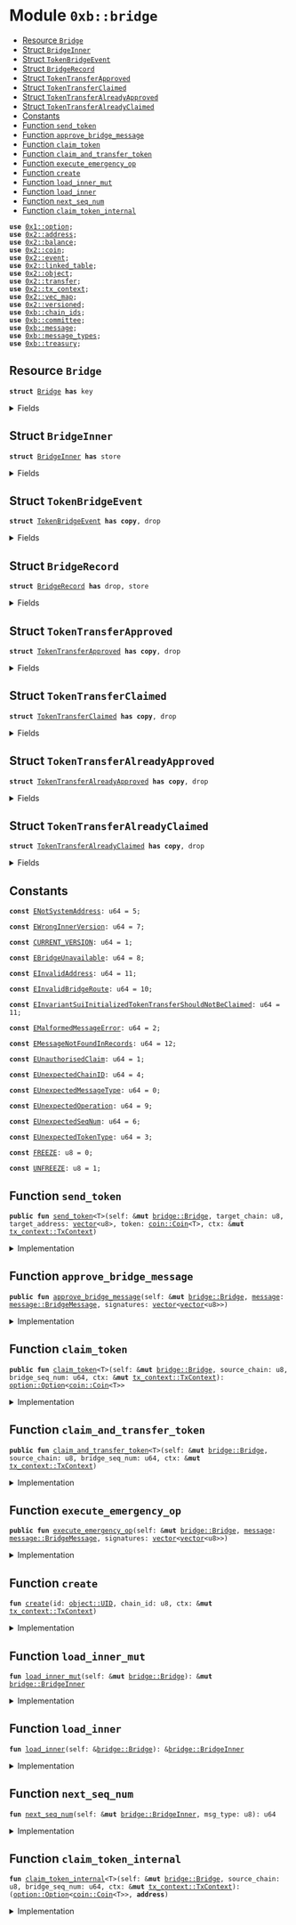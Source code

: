 
<a name="0xb_bridge"></a>

# Module `0xb::bridge`



-  [Resource `Bridge`](#0xb_bridge_Bridge)
-  [Struct `BridgeInner`](#0xb_bridge_BridgeInner)
-  [Struct `TokenBridgeEvent`](#0xb_bridge_TokenBridgeEvent)
-  [Struct `BridgeRecord`](#0xb_bridge_BridgeRecord)
-  [Struct `TokenTransferApproved`](#0xb_bridge_TokenTransferApproved)
-  [Struct `TokenTransferClaimed`](#0xb_bridge_TokenTransferClaimed)
-  [Struct `TokenTransferAlreadyApproved`](#0xb_bridge_TokenTransferAlreadyApproved)
-  [Struct `TokenTransferAlreadyClaimed`](#0xb_bridge_TokenTransferAlreadyClaimed)
-  [Constants](#@Constants_0)
-  [Function `send_token`](#0xb_bridge_send_token)
-  [Function `approve_bridge_message`](#0xb_bridge_approve_bridge_message)
-  [Function `claim_token`](#0xb_bridge_claim_token)
-  [Function `claim_and_transfer_token`](#0xb_bridge_claim_and_transfer_token)
-  [Function `execute_emergency_op`](#0xb_bridge_execute_emergency_op)
-  [Function `create`](#0xb_bridge_create)
-  [Function `load_inner_mut`](#0xb_bridge_load_inner_mut)
-  [Function `load_inner`](#0xb_bridge_load_inner)
-  [Function `next_seq_num`](#0xb_bridge_next_seq_num)
-  [Function `claim_token_internal`](#0xb_bridge_claim_token_internal)


<pre><code><b>use</b> <a href="dependencies/move-stdlib/option.md#0x1_option">0x1::option</a>;
<b>use</b> <a href="dependencies/sui-framework/address.md#0x2_address">0x2::address</a>;
<b>use</b> <a href="dependencies/sui-framework/balance.md#0x2_balance">0x2::balance</a>;
<b>use</b> <a href="dependencies/sui-framework/coin.md#0x2_coin">0x2::coin</a>;
<b>use</b> <a href="dependencies/sui-framework/event.md#0x2_event">0x2::event</a>;
<b>use</b> <a href="dependencies/sui-framework/linked_table.md#0x2_linked_table">0x2::linked_table</a>;
<b>use</b> <a href="dependencies/sui-framework/object.md#0x2_object">0x2::object</a>;
<b>use</b> <a href="dependencies/sui-framework/transfer.md#0x2_transfer">0x2::transfer</a>;
<b>use</b> <a href="dependencies/sui-framework/tx_context.md#0x2_tx_context">0x2::tx_context</a>;
<b>use</b> <a href="dependencies/sui-framework/vec_map.md#0x2_vec_map">0x2::vec_map</a>;
<b>use</b> <a href="dependencies/sui-framework/versioned.md#0x2_versioned">0x2::versioned</a>;
<b>use</b> <a href="chain_ids.md#0xb_chain_ids">0xb::chain_ids</a>;
<b>use</b> <a href="committee.md#0xb_committee">0xb::committee</a>;
<b>use</b> <a href="message.md#0xb_message">0xb::message</a>;
<b>use</b> <a href="message_types.md#0xb_message_types">0xb::message_types</a>;
<b>use</b> <a href="treasury.md#0xb_treasury">0xb::treasury</a>;
</code></pre>



<a name="0xb_bridge_Bridge"></a>

## Resource `Bridge`



<pre><code><b>struct</b> <a href="bridge.md#0xb_bridge_Bridge">Bridge</a> <b>has</b> key
</code></pre>



<details>
<summary>Fields</summary>


<dl>
<dt>
<code>id: <a href="dependencies/sui-framework/object.md#0x2_object_UID">object::UID</a></code>
</dt>
<dd>

</dd>
<dt>
<code>inner: <a href="dependencies/sui-framework/versioned.md#0x2_versioned_Versioned">versioned::Versioned</a></code>
</dt>
<dd>

</dd>
</dl>


</details>

<a name="0xb_bridge_BridgeInner"></a>

## Struct `BridgeInner`



<pre><code><b>struct</b> <a href="bridge.md#0xb_bridge_BridgeInner">BridgeInner</a> <b>has</b> store
</code></pre>



<details>
<summary>Fields</summary>


<dl>
<dt>
<code>bridge_version: u64</code>
</dt>
<dd>

</dd>
<dt>
<code>chain_id: u8</code>
</dt>
<dd>

</dd>
<dt>
<code>sequence_nums: <a href="dependencies/sui-framework/vec_map.md#0x2_vec_map_VecMap">vec_map::VecMap</a>&lt;u8, u64&gt;</code>
</dt>
<dd>

</dd>
<dt>
<code><a href="committee.md#0xb_committee">committee</a>: <a href="committee.md#0xb_committee_BridgeCommittee">committee::BridgeCommittee</a></code>
</dt>
<dd>

</dd>
<dt>
<code><a href="treasury.md#0xb_treasury">treasury</a>: <a href="treasury.md#0xb_treasury_BridgeTreasury">treasury::BridgeTreasury</a></code>
</dt>
<dd>

</dd>
<dt>
<code>bridge_records: <a href="dependencies/sui-framework/linked_table.md#0x2_linked_table_LinkedTable">linked_table::LinkedTable</a>&lt;<a href="message.md#0xb_message_BridgeMessageKey">message::BridgeMessageKey</a>, <a href="bridge.md#0xb_bridge_BridgeRecord">bridge::BridgeRecord</a>&gt;</code>
</dt>
<dd>

</dd>
<dt>
<code>frozen: bool</code>
</dt>
<dd>

</dd>
</dl>


</details>

<a name="0xb_bridge_TokenBridgeEvent"></a>

## Struct `TokenBridgeEvent`



<pre><code><b>struct</b> <a href="bridge.md#0xb_bridge_TokenBridgeEvent">TokenBridgeEvent</a> <b>has</b> <b>copy</b>, drop
</code></pre>



<details>
<summary>Fields</summary>


<dl>
<dt>
<code>message_type: u8</code>
</dt>
<dd>

</dd>
<dt>
<code>seq_num: u64</code>
</dt>
<dd>

</dd>
<dt>
<code>source_chain: u8</code>
</dt>
<dd>

</dd>
<dt>
<code>sender_address: <a href="dependencies/move-stdlib/vector.md#0x1_vector">vector</a>&lt;u8&gt;</code>
</dt>
<dd>

</dd>
<dt>
<code>target_chain: u8</code>
</dt>
<dd>

</dd>
<dt>
<code>target_address: <a href="dependencies/move-stdlib/vector.md#0x1_vector">vector</a>&lt;u8&gt;</code>
</dt>
<dd>

</dd>
<dt>
<code>token_type: u8</code>
</dt>
<dd>

</dd>
<dt>
<code>amount: u64</code>
</dt>
<dd>

</dd>
</dl>


</details>

<a name="0xb_bridge_BridgeRecord"></a>

## Struct `BridgeRecord`



<pre><code><b>struct</b> <a href="bridge.md#0xb_bridge_BridgeRecord">BridgeRecord</a> <b>has</b> drop, store
</code></pre>



<details>
<summary>Fields</summary>


<dl>
<dt>
<code><a href="message.md#0xb_message">message</a>: <a href="message.md#0xb_message_BridgeMessage">message::BridgeMessage</a></code>
</dt>
<dd>

</dd>
<dt>
<code>verified_signatures: <a href="dependencies/move-stdlib/option.md#0x1_option_Option">option::Option</a>&lt;<a href="dependencies/move-stdlib/vector.md#0x1_vector">vector</a>&lt;<a href="dependencies/move-stdlib/vector.md#0x1_vector">vector</a>&lt;u8&gt;&gt;&gt;</code>
</dt>
<dd>

</dd>
<dt>
<code>claimed: bool</code>
</dt>
<dd>

</dd>
</dl>


</details>

<a name="0xb_bridge_TokenTransferApproved"></a>

## Struct `TokenTransferApproved`



<pre><code><b>struct</b> <a href="bridge.md#0xb_bridge_TokenTransferApproved">TokenTransferApproved</a> <b>has</b> <b>copy</b>, drop
</code></pre>



<details>
<summary>Fields</summary>


<dl>
<dt>
<code>message_key: <a href="message.md#0xb_message_BridgeMessageKey">message::BridgeMessageKey</a></code>
</dt>
<dd>

</dd>
</dl>


</details>

<a name="0xb_bridge_TokenTransferClaimed"></a>

## Struct `TokenTransferClaimed`



<pre><code><b>struct</b> <a href="bridge.md#0xb_bridge_TokenTransferClaimed">TokenTransferClaimed</a> <b>has</b> <b>copy</b>, drop
</code></pre>



<details>
<summary>Fields</summary>


<dl>
<dt>
<code>message_key: <a href="message.md#0xb_message_BridgeMessageKey">message::BridgeMessageKey</a></code>
</dt>
<dd>

</dd>
</dl>


</details>

<a name="0xb_bridge_TokenTransferAlreadyApproved"></a>

## Struct `TokenTransferAlreadyApproved`



<pre><code><b>struct</b> <a href="bridge.md#0xb_bridge_TokenTransferAlreadyApproved">TokenTransferAlreadyApproved</a> <b>has</b> <b>copy</b>, drop
</code></pre>



<details>
<summary>Fields</summary>


<dl>
<dt>
<code>message_key: <a href="message.md#0xb_message_BridgeMessageKey">message::BridgeMessageKey</a></code>
</dt>
<dd>

</dd>
</dl>


</details>

<a name="0xb_bridge_TokenTransferAlreadyClaimed"></a>

## Struct `TokenTransferAlreadyClaimed`



<pre><code><b>struct</b> <a href="bridge.md#0xb_bridge_TokenTransferAlreadyClaimed">TokenTransferAlreadyClaimed</a> <b>has</b> <b>copy</b>, drop
</code></pre>



<details>
<summary>Fields</summary>


<dl>
<dt>
<code>message_key: <a href="message.md#0xb_message_BridgeMessageKey">message::BridgeMessageKey</a></code>
</dt>
<dd>

</dd>
</dl>


</details>

<a name="@Constants_0"></a>

## Constants


<a name="0xb_bridge_ENotSystemAddress"></a>



<pre><code><b>const</b> <a href="bridge.md#0xb_bridge_ENotSystemAddress">ENotSystemAddress</a>: u64 = 5;
</code></pre>



<a name="0xb_bridge_EWrongInnerVersion"></a>



<pre><code><b>const</b> <a href="bridge.md#0xb_bridge_EWrongInnerVersion">EWrongInnerVersion</a>: u64 = 7;
</code></pre>



<a name="0xb_bridge_CURRENT_VERSION"></a>



<pre><code><b>const</b> <a href="bridge.md#0xb_bridge_CURRENT_VERSION">CURRENT_VERSION</a>: u64 = 1;
</code></pre>



<a name="0xb_bridge_EBridgeUnavailable"></a>



<pre><code><b>const</b> <a href="bridge.md#0xb_bridge_EBridgeUnavailable">EBridgeUnavailable</a>: u64 = 8;
</code></pre>



<a name="0xb_bridge_EInvalidAddress"></a>



<pre><code><b>const</b> <a href="bridge.md#0xb_bridge_EInvalidAddress">EInvalidAddress</a>: u64 = 11;
</code></pre>



<a name="0xb_bridge_EInvalidBridgeRoute"></a>



<pre><code><b>const</b> <a href="bridge.md#0xb_bridge_EInvalidBridgeRoute">EInvalidBridgeRoute</a>: u64 = 10;
</code></pre>



<a name="0xb_bridge_EInvariantSuiInitializedTokenTransferShouldNotBeClaimed"></a>



<pre><code><b>const</b> <a href="bridge.md#0xb_bridge_EInvariantSuiInitializedTokenTransferShouldNotBeClaimed">EInvariantSuiInitializedTokenTransferShouldNotBeClaimed</a>: u64 = 11;
</code></pre>



<a name="0xb_bridge_EMalformedMessageError"></a>



<pre><code><b>const</b> <a href="bridge.md#0xb_bridge_EMalformedMessageError">EMalformedMessageError</a>: u64 = 2;
</code></pre>



<a name="0xb_bridge_EMessageNotFoundInRecords"></a>



<pre><code><b>const</b> <a href="bridge.md#0xb_bridge_EMessageNotFoundInRecords">EMessageNotFoundInRecords</a>: u64 = 12;
</code></pre>



<a name="0xb_bridge_EUnauthorisedClaim"></a>



<pre><code><b>const</b> <a href="bridge.md#0xb_bridge_EUnauthorisedClaim">EUnauthorisedClaim</a>: u64 = 1;
</code></pre>



<a name="0xb_bridge_EUnexpectedChainID"></a>



<pre><code><b>const</b> <a href="bridge.md#0xb_bridge_EUnexpectedChainID">EUnexpectedChainID</a>: u64 = 4;
</code></pre>



<a name="0xb_bridge_EUnexpectedMessageType"></a>



<pre><code><b>const</b> <a href="bridge.md#0xb_bridge_EUnexpectedMessageType">EUnexpectedMessageType</a>: u64 = 0;
</code></pre>



<a name="0xb_bridge_EUnexpectedOperation"></a>



<pre><code><b>const</b> <a href="bridge.md#0xb_bridge_EUnexpectedOperation">EUnexpectedOperation</a>: u64 = 9;
</code></pre>



<a name="0xb_bridge_EUnexpectedSeqNum"></a>



<pre><code><b>const</b> <a href="bridge.md#0xb_bridge_EUnexpectedSeqNum">EUnexpectedSeqNum</a>: u64 = 6;
</code></pre>



<a name="0xb_bridge_EUnexpectedTokenType"></a>



<pre><code><b>const</b> <a href="bridge.md#0xb_bridge_EUnexpectedTokenType">EUnexpectedTokenType</a>: u64 = 3;
</code></pre>



<a name="0xb_bridge_FREEZE"></a>



<pre><code><b>const</b> <a href="bridge.md#0xb_bridge_FREEZE">FREEZE</a>: u8 = 0;
</code></pre>



<a name="0xb_bridge_UNFREEZE"></a>



<pre><code><b>const</b> <a href="bridge.md#0xb_bridge_UNFREEZE">UNFREEZE</a>: u8 = 1;
</code></pre>



<a name="0xb_bridge_send_token"></a>

## Function `send_token`



<pre><code><b>public</b> <b>fun</b> <a href="bridge.md#0xb_bridge_send_token">send_token</a>&lt;T&gt;(self: &<b>mut</b> <a href="bridge.md#0xb_bridge_Bridge">bridge::Bridge</a>, target_chain: u8, target_address: <a href="dependencies/move-stdlib/vector.md#0x1_vector">vector</a>&lt;u8&gt;, token: <a href="dependencies/sui-framework/coin.md#0x2_coin_Coin">coin::Coin</a>&lt;T&gt;, ctx: &<b>mut</b> <a href="dependencies/sui-framework/tx_context.md#0x2_tx_context_TxContext">tx_context::TxContext</a>)
</code></pre>



<details>
<summary>Implementation</summary>


<pre><code><b>public</b> <b>fun</b> <a href="bridge.md#0xb_bridge_send_token">send_token</a>&lt;T&gt;(
    self: &<b>mut</b> <a href="bridge.md#0xb_bridge_Bridge">Bridge</a>,
    target_chain: u8,
    target_address: <a href="dependencies/move-stdlib/vector.md#0x1_vector">vector</a>&lt;u8&gt;,
    token: Coin&lt;T&gt;,
    ctx: &<b>mut</b> TxContext
) {
    <b>let</b> inner = <a href="bridge.md#0xb_bridge_load_inner_mut">load_inner_mut</a>(self);
    <b>assert</b>!(<a href="chain_ids.md#0xb_chain_ids_is_valid_route">chain_ids::is_valid_route</a>(inner.chain_id, target_chain), <a href="bridge.md#0xb_bridge_EInvalidBridgeRoute">EInvalidBridgeRoute</a>);
    <b>assert</b>!(!inner.frozen, <a href="bridge.md#0xb_bridge_EBridgeUnavailable">EBridgeUnavailable</a>);
    <b>let</b> bridge_seq_num = <a href="bridge.md#0xb_bridge_next_seq_num">next_seq_num</a>(inner, <a href="message_types.md#0xb_message_types_token">message_types::token</a>());
    <b>let</b> token_id = <a href="treasury.md#0xb_treasury_token_id">treasury::token_id</a>&lt;T&gt;();
    <b>let</b> token_amount = <a href="dependencies/sui-framework/balance.md#0x2_balance_value">balance::value</a>(<a href="dependencies/sui-framework/coin.md#0x2_coin_balance">coin::balance</a>(&token));

    // create <a href="bridge.md#0xb_bridge">bridge</a> <a href="message.md#0xb_message">message</a>
    <b>let</b> <a href="message.md#0xb_message">message</a> = <a href="message.md#0xb_message_create_token_bridge_message">message::create_token_bridge_message</a>(
        inner.chain_id,
        bridge_seq_num,
        address::to_bytes(<a href="dependencies/sui-framework/tx_context.md#0x2_tx_context_sender">tx_context::sender</a>(ctx)),
        target_chain,
        target_address,
        token_id,
        token_amount,
    );

    // burn / escrow token, unsupported coins will fail in this step
    <a href="treasury.md#0xb_treasury_burn">treasury::burn</a>(&<b>mut</b> inner.<a href="treasury.md#0xb_treasury">treasury</a>, token, ctx);

    // Store pending <a href="bridge.md#0xb_bridge">bridge</a> request
    <b>let</b> key = <a href="message.md#0xb_message_key">message::key</a>(&<a href="message.md#0xb_message">message</a>);
    <a href="dependencies/sui-framework/linked_table.md#0x2_linked_table_push_back">linked_table::push_back</a>(&<b>mut</b> inner.bridge_records, key, <a href="bridge.md#0xb_bridge_BridgeRecord">BridgeRecord</a> {
        <a href="message.md#0xb_message">message</a>,
        verified_signatures: none(),
        claimed: <b>false</b>,
    });

    // emit <a href="dependencies/sui-framework/event.md#0x2_event">event</a>
    emit(<a href="bridge.md#0xb_bridge_TokenBridgeEvent">TokenBridgeEvent</a> {
        message_type: <a href="message_types.md#0xb_message_types_token">message_types::token</a>(),
        seq_num: bridge_seq_num,
        source_chain: inner.chain_id,
        sender_address: address::to_bytes(<a href="dependencies/sui-framework/tx_context.md#0x2_tx_context_sender">tx_context::sender</a>(ctx)),
        target_chain,
        target_address,
        token_type: token_id,
        amount: token_amount,
    });
}
</code></pre>



</details>

<a name="0xb_bridge_approve_bridge_message"></a>

## Function `approve_bridge_message`



<pre><code><b>public</b> <b>fun</b> <a href="bridge.md#0xb_bridge_approve_bridge_message">approve_bridge_message</a>(self: &<b>mut</b> <a href="bridge.md#0xb_bridge_Bridge">bridge::Bridge</a>, <a href="message.md#0xb_message">message</a>: <a href="message.md#0xb_message_BridgeMessage">message::BridgeMessage</a>, signatures: <a href="dependencies/move-stdlib/vector.md#0x1_vector">vector</a>&lt;<a href="dependencies/move-stdlib/vector.md#0x1_vector">vector</a>&lt;u8&gt;&gt;)
</code></pre>



<details>
<summary>Implementation</summary>


<pre><code><b>public</b> <b>fun</b> <a href="bridge.md#0xb_bridge_approve_bridge_message">approve_bridge_message</a>(
    self: &<b>mut</b> <a href="bridge.md#0xb_bridge_Bridge">Bridge</a>,
    <a href="message.md#0xb_message">message</a>: BridgeMessage,
    signatures: <a href="dependencies/move-stdlib/vector.md#0x1_vector">vector</a>&lt;<a href="dependencies/move-stdlib/vector.md#0x1_vector">vector</a>&lt;u8&gt;&gt;,
) {
    <b>let</b> inner = <a href="bridge.md#0xb_bridge_load_inner_mut">load_inner_mut</a>(self);
    <b>let</b> key = <a href="message.md#0xb_message_key">message::key</a>(&<a href="message.md#0xb_message">message</a>);

    // retrieve pending <a href="message.md#0xb_message">message</a> <b>if</b> source chain is Sui, the initial <a href="message.md#0xb_message">message</a> must exist on chain.
    <b>if</b> (<a href="message.md#0xb_message_message_type">message::message_type</a>(&<a href="message.md#0xb_message">message</a>) == <a href="message_types.md#0xb_message_types_token">message_types::token</a>() && <a href="message.md#0xb_message_source_chain">message::source_chain</a>(&<a href="message.md#0xb_message">message</a>) == inner.chain_id) {
        <b>assert</b>!(<a href="dependencies/sui-framework/linked_table.md#0x2_linked_table_contains">linked_table::contains</a>(&inner.bridge_records, key), <a href="bridge.md#0xb_bridge_EMessageNotFoundInRecords">EMessageNotFoundInRecords</a>);

        <b>let</b> record = <a href="dependencies/sui-framework/linked_table.md#0x2_linked_table_borrow_mut">linked_table::borrow_mut</a>(&<b>mut</b> inner.bridge_records, key);
        <b>assert</b>!(record.<a href="message.md#0xb_message">message</a> == <a href="message.md#0xb_message">message</a>, <a href="bridge.md#0xb_bridge_EMalformedMessageError">EMalformedMessageError</a>);
        <b>assert</b>!(!record.claimed, <a href="bridge.md#0xb_bridge_EInvariantSuiInitializedTokenTransferShouldNotBeClaimed">EInvariantSuiInitializedTokenTransferShouldNotBeClaimed</a>);

        // If record already <b>has</b> verified signatures, it means the <a href="message.md#0xb_message">message</a> <b>has</b> been approved.
        // Then we exit early.
        <b>if</b> (<a href="dependencies/move-stdlib/option.md#0x1_option_is_some">option::is_some</a>(&record.verified_signatures)) {
            emit(<a href="bridge.md#0xb_bridge_TokenTransferAlreadyApproved">TokenTransferAlreadyApproved</a> { message_key: key });
            <b>return</b>
        };
        // verify signatures
        <a href="committee.md#0xb_committee_verify_signatures">committee::verify_signatures</a>(&inner.<a href="committee.md#0xb_committee">committee</a>, <a href="message.md#0xb_message">message</a>, signatures);
        // Store approval
        record.verified_signatures = some(signatures)
    } <b>else</b> {
        // At this point, <b>if</b> this <a href="message.md#0xb_message">message</a> is in bridge_records, we know it's already approved
        // because we only add a <a href="message.md#0xb_message">message</a> <b>to</b> bridge_records after verifying the signatures.
        <b>if</b> (<a href="dependencies/sui-framework/linked_table.md#0x2_linked_table_contains">linked_table::contains</a>(&inner.bridge_records, key)) {
            emit(<a href="bridge.md#0xb_bridge_TokenTransferAlreadyApproved">TokenTransferAlreadyApproved</a> { message_key: key });
            <b>return</b>
        };
        // verify signatures
        <a href="committee.md#0xb_committee_verify_signatures">committee::verify_signatures</a>(&inner.<a href="committee.md#0xb_committee">committee</a>, <a href="message.md#0xb_message">message</a>, signatures);
        // Store <a href="message.md#0xb_message">message</a> and approval
        <a href="dependencies/sui-framework/linked_table.md#0x2_linked_table_push_back">linked_table::push_back</a>(&<b>mut</b> inner.bridge_records, key, <a href="bridge.md#0xb_bridge_BridgeRecord">BridgeRecord</a> {
            <a href="message.md#0xb_message">message</a>,
            verified_signatures: some(signatures),
            claimed: <b>false</b>
        });
    };
    emit(<a href="bridge.md#0xb_bridge_TokenTransferApproved">TokenTransferApproved</a> { message_key: key });
}
</code></pre>



</details>

<a name="0xb_bridge_claim_token"></a>

## Function `claim_token`



<pre><code><b>public</b> <b>fun</b> <a href="bridge.md#0xb_bridge_claim_token">claim_token</a>&lt;T&gt;(self: &<b>mut</b> <a href="bridge.md#0xb_bridge_Bridge">bridge::Bridge</a>, source_chain: u8, bridge_seq_num: u64, ctx: &<b>mut</b> <a href="dependencies/sui-framework/tx_context.md#0x2_tx_context_TxContext">tx_context::TxContext</a>): <a href="dependencies/move-stdlib/option.md#0x1_option_Option">option::Option</a>&lt;<a href="dependencies/sui-framework/coin.md#0x2_coin_Coin">coin::Coin</a>&lt;T&gt;&gt;
</code></pre>



<details>
<summary>Implementation</summary>


<pre><code><b>public</b> <b>fun</b> <a href="bridge.md#0xb_bridge_claim_token">claim_token</a>&lt;T&gt;(self: &<b>mut</b> <a href="bridge.md#0xb_bridge_Bridge">Bridge</a>, source_chain: u8, bridge_seq_num: u64, ctx: &<b>mut</b> TxContext): Option&lt;Coin&lt;T&gt;&gt; {
    <b>let</b> (token, owner) = <a href="bridge.md#0xb_bridge_claim_token_internal">claim_token_internal</a>&lt;T&gt;(self, source_chain, bridge_seq_num, ctx);
    // Only token owner can claim the token
    <b>assert</b>!(<a href="dependencies/sui-framework/tx_context.md#0x2_tx_context_sender">tx_context::sender</a>(ctx) == owner, <a href="bridge.md#0xb_bridge_EUnauthorisedClaim">EUnauthorisedClaim</a>);
    token
}
</code></pre>



</details>

<a name="0xb_bridge_claim_and_transfer_token"></a>

## Function `claim_and_transfer_token`



<pre><code><b>public</b> <b>fun</b> <a href="bridge.md#0xb_bridge_claim_and_transfer_token">claim_and_transfer_token</a>&lt;T&gt;(self: &<b>mut</b> <a href="bridge.md#0xb_bridge_Bridge">bridge::Bridge</a>, source_chain: u8, bridge_seq_num: u64, ctx: &<b>mut</b> <a href="dependencies/sui-framework/tx_context.md#0x2_tx_context_TxContext">tx_context::TxContext</a>)
</code></pre>



<details>
<summary>Implementation</summary>


<pre><code><b>public</b> <b>fun</b> <a href="bridge.md#0xb_bridge_claim_and_transfer_token">claim_and_transfer_token</a>&lt;T&gt;(
    self: &<b>mut</b> <a href="bridge.md#0xb_bridge_Bridge">Bridge</a>,
    source_chain: u8,
    bridge_seq_num: u64,
    ctx: &<b>mut</b> TxContext
) {
    <b>let</b> (token, owner) = <a href="bridge.md#0xb_bridge_claim_token_internal">claim_token_internal</a>&lt;T&gt;(self, source_chain, bridge_seq_num, ctx);
    <b>if</b> (<a href="dependencies/move-stdlib/option.md#0x1_option_is_none">option::is_none</a>(&token)) {
        <a href="dependencies/move-stdlib/option.md#0x1_option_destroy_none">option::destroy_none</a>(token);
        <b>return</b>
    };
    <a href="dependencies/sui-framework/transfer.md#0x2_transfer_public_transfer">transfer::public_transfer</a>(<a href="dependencies/move-stdlib/option.md#0x1_option_destroy_some">option::destroy_some</a>(token), owner)
}
</code></pre>



</details>

<a name="0xb_bridge_execute_emergency_op"></a>

## Function `execute_emergency_op`



<pre><code><b>public</b> <b>fun</b> <a href="bridge.md#0xb_bridge_execute_emergency_op">execute_emergency_op</a>(self: &<b>mut</b> <a href="bridge.md#0xb_bridge_Bridge">bridge::Bridge</a>, <a href="message.md#0xb_message">message</a>: <a href="message.md#0xb_message_BridgeMessage">message::BridgeMessage</a>, signatures: <a href="dependencies/move-stdlib/vector.md#0x1_vector">vector</a>&lt;<a href="dependencies/move-stdlib/vector.md#0x1_vector">vector</a>&lt;u8&gt;&gt;)
</code></pre>



<details>
<summary>Implementation</summary>


<pre><code><b>public</b> <b>fun</b> <a href="bridge.md#0xb_bridge_execute_emergency_op">execute_emergency_op</a>(
    self: &<b>mut</b> <a href="bridge.md#0xb_bridge_Bridge">Bridge</a>,
    <a href="message.md#0xb_message">message</a>: BridgeMessage,
    signatures: <a href="dependencies/move-stdlib/vector.md#0x1_vector">vector</a>&lt;<a href="dependencies/move-stdlib/vector.md#0x1_vector">vector</a>&lt;u8&gt;&gt;,
) {
    <b>assert</b>!(<a href="message.md#0xb_message_message_type">message::message_type</a>(&<a href="message.md#0xb_message">message</a>) == <a href="message_types.md#0xb_message_types_emergency_op">message_types::emergency_op</a>(), <a href="bridge.md#0xb_bridge_EUnexpectedMessageType">EUnexpectedMessageType</a>);
    <b>let</b> inner = <a href="bridge.md#0xb_bridge_load_inner_mut">load_inner_mut</a>(self);
    // check emergency ops seq number, emergency ops can only be executed in sequence order.
    <b>let</b> emergency_op_seq_num = <a href="bridge.md#0xb_bridge_next_seq_num">next_seq_num</a>(inner, <a href="message_types.md#0xb_message_types_emergency_op">message_types::emergency_op</a>());
    <b>assert</b>!(<a href="message.md#0xb_message_seq_num">message::seq_num</a>(&<a href="message.md#0xb_message">message</a>) == emergency_op_seq_num, <a href="bridge.md#0xb_bridge_EUnexpectedSeqNum">EUnexpectedSeqNum</a>);
    <a href="committee.md#0xb_committee_verify_signatures">committee::verify_signatures</a>(&inner.<a href="committee.md#0xb_committee">committee</a>, <a href="message.md#0xb_message">message</a>, signatures);
    <b>let</b> payload = <a href="message.md#0xb_message_extract_emergency_op_payload">message::extract_emergency_op_payload</a>(&<a href="message.md#0xb_message">message</a>);

    <b>if</b> (<a href="message.md#0xb_message_emergency_op_type">message::emergency_op_type</a>(&payload) == <a href="bridge.md#0xb_bridge_FREEZE">FREEZE</a>) {
        inner.frozen == <b>true</b>;
    } <b>else</b> <b>if</b> (<a href="message.md#0xb_message_emergency_op_type">message::emergency_op_type</a>(&payload) == <a href="bridge.md#0xb_bridge_UNFREEZE">UNFREEZE</a>) {
        inner.frozen == <b>false</b>;
    } <b>else</b> {
        <b>abort</b> <a href="bridge.md#0xb_bridge_EUnexpectedOperation">EUnexpectedOperation</a>
    };
}
</code></pre>



</details>

<a name="0xb_bridge_create"></a>

## Function `create`



<pre><code><b>fun</b> <a href="bridge.md#0xb_bridge_create">create</a>(id: <a href="dependencies/sui-framework/object.md#0x2_object_UID">object::UID</a>, chain_id: u8, ctx: &<b>mut</b> <a href="dependencies/sui-framework/tx_context.md#0x2_tx_context_TxContext">tx_context::TxContext</a>)
</code></pre>



<details>
<summary>Implementation</summary>


<pre><code><b>fun</b> <a href="bridge.md#0xb_bridge_create">create</a>(id: UID, chain_id: u8, ctx: &<b>mut</b> TxContext) {
    <b>assert</b>!(<a href="dependencies/sui-framework/tx_context.md#0x2_tx_context_sender">tx_context::sender</a>(ctx) == @0x0, <a href="bridge.md#0xb_bridge_ENotSystemAddress">ENotSystemAddress</a>);
    <b>let</b> bridge_inner = <a href="bridge.md#0xb_bridge_BridgeInner">BridgeInner</a> {
        bridge_version: <a href="bridge.md#0xb_bridge_CURRENT_VERSION">CURRENT_VERSION</a>,
        chain_id,
        sequence_nums: <a href="dependencies/sui-framework/vec_map.md#0x2_vec_map_empty">vec_map::empty</a>(),
        <a href="committee.md#0xb_committee">committee</a>: <a href="committee.md#0xb_committee_create">committee::create</a>(ctx),
        <a href="treasury.md#0xb_treasury">treasury</a>: <a href="treasury.md#0xb_treasury_create">treasury::create</a>(ctx),
        bridge_records: <a href="dependencies/sui-framework/linked_table.md#0x2_linked_table_new">linked_table::new</a>(ctx),
        frozen: <b>false</b>,
    };

    <a href="dependencies/sui-framework/transfer.md#0x2_transfer_share_object">transfer::share_object</a>(<a href="bridge.md#0xb_bridge_Bridge">Bridge</a> {
        id,
        inner: <a href="dependencies/sui-framework/versioned.md#0x2_versioned_create">versioned::create</a>(<a href="bridge.md#0xb_bridge_CURRENT_VERSION">CURRENT_VERSION</a>, bridge_inner, ctx)
    });
}
</code></pre>



</details>

<a name="0xb_bridge_load_inner_mut"></a>

## Function `load_inner_mut`



<pre><code><b>fun</b> <a href="bridge.md#0xb_bridge_load_inner_mut">load_inner_mut</a>(self: &<b>mut</b> <a href="bridge.md#0xb_bridge_Bridge">bridge::Bridge</a>): &<b>mut</b> <a href="bridge.md#0xb_bridge_BridgeInner">bridge::BridgeInner</a>
</code></pre>



<details>
<summary>Implementation</summary>


<pre><code><b>fun</b> <a href="bridge.md#0xb_bridge_load_inner_mut">load_inner_mut</a>(self: &<b>mut</b> <a href="bridge.md#0xb_bridge_Bridge">Bridge</a>): &<b>mut</b> <a href="bridge.md#0xb_bridge_BridgeInner">BridgeInner</a> {
    <b>let</b> version = <a href="dependencies/sui-framework/versioned.md#0x2_versioned_version">versioned::version</a>(&self.inner);

    // TODO: Replace this <b>with</b> a lazy <b>update</b> function when we add a new version of the inner <a href="dependencies/sui-framework/object.md#0x2_object">object</a>.
    <b>assert</b>!(version == <a href="bridge.md#0xb_bridge_CURRENT_VERSION">CURRENT_VERSION</a>, <a href="bridge.md#0xb_bridge_EWrongInnerVersion">EWrongInnerVersion</a>);
    <b>let</b> inner: &<b>mut</b> <a href="bridge.md#0xb_bridge_BridgeInner">BridgeInner</a> = <a href="dependencies/sui-framework/versioned.md#0x2_versioned_load_value_mut">versioned::load_value_mut</a>(&<b>mut</b> self.inner);
    <b>assert</b>!(inner.bridge_version == version, <a href="bridge.md#0xb_bridge_EWrongInnerVersion">EWrongInnerVersion</a>);
    inner
}
</code></pre>



</details>

<a name="0xb_bridge_load_inner"></a>

## Function `load_inner`



<pre><code><b>fun</b> <a href="bridge.md#0xb_bridge_load_inner">load_inner</a>(self: &<a href="bridge.md#0xb_bridge_Bridge">bridge::Bridge</a>): &<a href="bridge.md#0xb_bridge_BridgeInner">bridge::BridgeInner</a>
</code></pre>



<details>
<summary>Implementation</summary>


<pre><code><b>fun</b> <a href="bridge.md#0xb_bridge_load_inner">load_inner</a>(self: &<a href="bridge.md#0xb_bridge_Bridge">Bridge</a>): &<a href="bridge.md#0xb_bridge_BridgeInner">BridgeInner</a> {
    <b>let</b> version = <a href="dependencies/sui-framework/versioned.md#0x2_versioned_version">versioned::version</a>(&self.inner);

    // TODO: Replace this <b>with</b> a lazy <b>update</b> function when we add a new version of the inner <a href="dependencies/sui-framework/object.md#0x2_object">object</a>.
    <b>assert</b>!(version == <a href="bridge.md#0xb_bridge_CURRENT_VERSION">CURRENT_VERSION</a>, <a href="bridge.md#0xb_bridge_EWrongInnerVersion">EWrongInnerVersion</a>);
    <b>let</b> inner: &<a href="bridge.md#0xb_bridge_BridgeInner">BridgeInner</a> = <a href="dependencies/sui-framework/versioned.md#0x2_versioned_load_value">versioned::load_value</a>(&self.inner);
    <b>assert</b>!(inner.bridge_version == version, <a href="bridge.md#0xb_bridge_EWrongInnerVersion">EWrongInnerVersion</a>);
    inner
}
</code></pre>



</details>

<a name="0xb_bridge_next_seq_num"></a>

## Function `next_seq_num`



<pre><code><b>fun</b> <a href="bridge.md#0xb_bridge_next_seq_num">next_seq_num</a>(self: &<b>mut</b> <a href="bridge.md#0xb_bridge_BridgeInner">bridge::BridgeInner</a>, msg_type: u8): u64
</code></pre>



<details>
<summary>Implementation</summary>


<pre><code><b>fun</b> <a href="bridge.md#0xb_bridge_next_seq_num">next_seq_num</a>(self: &<b>mut</b> <a href="bridge.md#0xb_bridge_BridgeInner">BridgeInner</a>, msg_type: u8): u64 {
    <b>if</b> (!<a href="dependencies/sui-framework/vec_map.md#0x2_vec_map_contains">vec_map::contains</a>(&self.sequence_nums, &msg_type)) {
        <a href="dependencies/sui-framework/vec_map.md#0x2_vec_map_insert">vec_map::insert</a>(&<b>mut</b> self.sequence_nums, msg_type, 1);
        <b>return</b> 0
    };
    <b>let</b> (key, seq_num) = <a href="dependencies/sui-framework/vec_map.md#0x2_vec_map_remove">vec_map::remove</a>(&<b>mut</b> self.sequence_nums, &msg_type);
    <a href="dependencies/sui-framework/vec_map.md#0x2_vec_map_insert">vec_map::insert</a>(&<b>mut</b> self.sequence_nums, key, seq_num + 1);
    seq_num
}
</code></pre>



</details>

<a name="0xb_bridge_claim_token_internal"></a>

## Function `claim_token_internal`



<pre><code><b>fun</b> <a href="bridge.md#0xb_bridge_claim_token_internal">claim_token_internal</a>&lt;T&gt;(self: &<b>mut</b> <a href="bridge.md#0xb_bridge_Bridge">bridge::Bridge</a>, source_chain: u8, bridge_seq_num: u64, ctx: &<b>mut</b> <a href="dependencies/sui-framework/tx_context.md#0x2_tx_context_TxContext">tx_context::TxContext</a>): (<a href="dependencies/move-stdlib/option.md#0x1_option_Option">option::Option</a>&lt;<a href="dependencies/sui-framework/coin.md#0x2_coin_Coin">coin::Coin</a>&lt;T&gt;&gt;, <b>address</b>)
</code></pre>



<details>
<summary>Implementation</summary>


<pre><code><b>fun</b> <a href="bridge.md#0xb_bridge_claim_token_internal">claim_token_internal</a>&lt;T&gt;(
    self: &<b>mut</b> <a href="bridge.md#0xb_bridge_Bridge">Bridge</a>,
    source_chain: u8,
    bridge_seq_num: u64,
    ctx: &<b>mut</b> TxContext
): (Option&lt;Coin&lt;T&gt;&gt;, <b>address</b>) {
    <b>let</b> inner = <a href="bridge.md#0xb_bridge_load_inner_mut">load_inner_mut</a>(self);
    <b>let</b> key = <a href="message.md#0xb_message_create_key">message::create_key</a>(source_chain, <a href="message_types.md#0xb_message_types_token">message_types::token</a>(), bridge_seq_num);
    <b>assert</b>!(<a href="dependencies/sui-framework/linked_table.md#0x2_linked_table_contains">linked_table::contains</a>(&inner.bridge_records, key), <a href="bridge.md#0xb_bridge_EMessageNotFoundInRecords">EMessageNotFoundInRecords</a>);

    // retrieve approved <a href="bridge.md#0xb_bridge">bridge</a> <a href="message.md#0xb_message">message</a>
    <b>let</b> record = <a href="dependencies/sui-framework/linked_table.md#0x2_linked_table_borrow_mut">linked_table::borrow_mut</a>(&<b>mut</b> inner.bridge_records, key);
    // ensure this is a token <a href="bridge.md#0xb_bridge">bridge</a> <a href="message.md#0xb_message">message</a>
    <b>assert</b>!(<a href="message.md#0xb_message_message_type">message::message_type</a>(&record.<a href="message.md#0xb_message">message</a>) == <a href="message_types.md#0xb_message_types_token">message_types::token</a>(), <a href="bridge.md#0xb_bridge_EUnexpectedMessageType">EUnexpectedMessageType</a>);
    // Ensure it's signed
    <b>assert</b>!(<a href="dependencies/move-stdlib/option.md#0x1_option_is_some">option::is_some</a>(&record.verified_signatures), <a href="bridge.md#0xb_bridge_EUnauthorisedClaim">EUnauthorisedClaim</a>);

    // extract token <a href="message.md#0xb_message">message</a>
    <b>let</b> token_payload = <a href="message.md#0xb_message_extract_token_bridge_payload">message::extract_token_bridge_payload</a>(&record.<a href="message.md#0xb_message">message</a>);
    // get owner <b>address</b>
    <b>let</b> addr_bytes = <a href="message.md#0xb_message_target_address">message::target_address</a>(&token_payload);
    <b>assert</b>!(<a href="dependencies/move-stdlib/vector.md#0x1_vector_length">vector::length</a>(&addr_bytes) == 32, <a href="bridge.md#0xb_bridge_EInvalidAddress">EInvalidAddress</a>);
    <b>let</b> owner = address::from_bytes(addr_bytes);

    // If already claimed, exit early
    <b>if</b> (record.claimed) {
        emit(<a href="bridge.md#0xb_bridge_TokenTransferAlreadyClaimed">TokenTransferAlreadyClaimed</a> { message_key: key });
        <b>return</b> (<a href="dependencies/move-stdlib/option.md#0x1_option_none">option::none</a>(), owner)
    };

    <b>let</b> target_chain = <a href="message.md#0xb_message_target_chain">message::target_chain</a>(&token_payload);
    // ensure target chain matches self.chain_id
    <b>assert</b>!(target_chain == inner.chain_id, <a href="bridge.md#0xb_bridge_EUnexpectedChainID">EUnexpectedChainID</a>);

    // TODO: why do we check validity of the route here? what <b>if</b> inconsistency?
    // Ensure route is valid
    // TODO: add unit tests
    <b>assert</b>!(<a href="chain_ids.md#0xb_chain_ids_is_valid_route">chain_ids::is_valid_route</a>(source_chain, target_chain), <a href="bridge.md#0xb_bridge_EInvalidBridgeRoute">EInvalidBridgeRoute</a>);

    // get owner <b>address</b>
    <b>let</b> addr_bytes = <a href="message.md#0xb_message_target_address">message::target_address</a>(&token_payload);
    <b>assert</b>!(<a href="dependencies/move-stdlib/vector.md#0x1_vector_length">vector::length</a>(&addr_bytes) == 32, <a href="bridge.md#0xb_bridge_EInvalidAddress">EInvalidAddress</a>);
    <b>let</b> owner = address::from_bytes(addr_bytes);

    // check token type
    <b>assert</b>!(<a href="treasury.md#0xb_treasury_token_id">treasury::token_id</a>&lt;T&gt;() == <a href="message.md#0xb_message_type">message::type</a>(&token_payload), <a href="bridge.md#0xb_bridge_EUnexpectedTokenType">EUnexpectedTokenType</a>);
    // claim from <a href="treasury.md#0xb_treasury">treasury</a>
    <b>let</b> token = <a href="treasury.md#0xb_treasury_mint">treasury::mint</a>&lt;T&gt;(&<b>mut</b> inner.<a href="treasury.md#0xb_treasury">treasury</a>, <a href="message.md#0xb_message_amount">message::amount</a>(&token_payload), ctx);
    // Record changes
    record.claimed = <b>true</b>;
    emit(<a href="bridge.md#0xb_bridge_TokenTransferClaimed">TokenTransferClaimed</a> { message_key: key });
    (<a href="dependencies/move-stdlib/option.md#0x1_option_some">option::some</a>(token), owner)
}
</code></pre>



</details>
